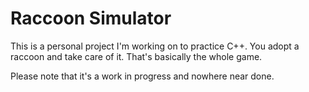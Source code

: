 # Raccoon Simulator
This is a personal project I'm working on to practice C++. You adopt a raccoon and take care of it. That's basically the whole game. 

Please note that it's a work in progress and nowhere near done.

